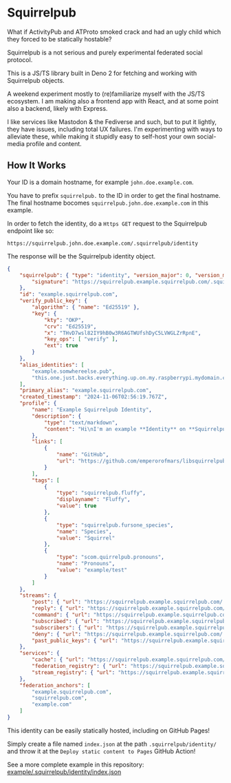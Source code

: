 
# Squirrelpub

What if ActivityPub and ATProto smoked crack and had an ugly child which they forced to be statically hostable? 

Squirrelpub is a not serious and purely experimental federated social protocol.

This is a JS/TS library built in Deno 2 for fetching and working with Squirrelpub objects.

A weekend experiment mostly to (re)familiarize myself with the JS/TS ecosystem. I am making also a frontend app with React, and at some point also a backend, likely with Express.

I like services like Mastodon & the Fediverse and such, but to put it lightly, they have issues, including total UX failures. I'm experimenting with ways to alleviate these, while making it stupidly easy to self-host your own social-media profile and content.

## How It Works
Your ID is a domain hostname, for example `john.doe.example.com`.

You have to prefix `squirrelpub.` to the ID in order to get the final hostname.\
The final hostname bocomes `squirrelpub.john.doe.example.com` in this example.

In order to fetch the identity, do a `Https GET` request to the Squirrelpub endpoint like so:
```
https://squirrelpub.john.doe.example.com/.squirrelpub/identity
```
The response will be the Squirrelpub identity object.
``` json
{
	"squirrelpub": { "type": "identity", "version_major": 0, "version_minor": 0,
		"signature": "https://squirrelpub.example.squirrelpub.com/.squirrelpub/identity/verify.txt"
	},
	"id": "example.squirrelpub.com",
	"verify_public_key": {
		"algorithm": { "name": "Ed25519" },
		"key": {
			"kty": "OKP",
			"crv": "Ed25519",
			"x": "THvD7wsl82IY9hB0w3R6AGTWUfshDyC5LVWGLZrRpnE",
			"key_ops": [ "verify" ],
			"ext": true
		}
	},
	"alias_identities": [
		"example.somwhereelse.pub",
		"this.one.just.backs.everything.up.on.my.raspberrypi.mydomain.com"
	],
	"primary_alias": "example.squirrelpub.com",
	"created_timestamp": "2024-11-06T02:56:19.767Z",
	"profile": {
		"name": "Example Squirrelpub Identity",
		"description": {
			"type": "text/markdown",
			"content": "Hi\nI'm an example **Identity** on **Squirrelpub**!"
		},
		"links": [
			{
				"name": "GitHub",
				"url": "https://github.com/emperorofmars/libsquirrelpub"
			}
		],
		"tags": [
			{
				"type": "squirrelpub.fluffy",
				"displayname": "Fluffy",
				"value": true
			},
			{
				"type": "squirrelpub.fursone_species",
				"name": "Species",
				"value": "Squirrel"
			},
			{
				"type": "scom.quirrelpub.pronouns",
				"name": "Pronouns",
				"value": "example/test"
			}
		]
	},
	"streams": {
		"post": { "url": "https://squirrelpub.example.squirrelpub.com/.squirrelpub/streams/post", "replications": ["https://backup.somewhere.else.com/atsomepath/post"] },
		"reply": { "url": "https://squirrelpub.example.squirrelpub.com/.squirrelpub/streams/reply", "replications": ["https://backup.somewhere.else.com/atsomepath/reply"] },
		"command": { "url": "https://squirrelpub.example.squirrelpub.com/.squirrelpub/streams/command", "replications": ["https://backup.somewhere.else.com/atsomepath/command"] },
		"subscribed": { "url": "https://squirrelpub.example.squirrelpub.com/.squirrelpub/streams/subscribed", "replications": ["https://backup.somewhere.else.com/atsomepath/subscribed"] },
		"subscribers": { "url": "https://squirrelpub.example.squirrelpub.com/.squirrelpub/streams/subscribers", "replications": ["https://backup.somewhere.else.com/atsomepath/subscribers"] },
		"deny": { "url": "https://squirrelpub.example.squirrelpub.com/.squirrelpub/streams/deny", "replications": ["https://backup.somewhere.else.com/atsomepath/deny"] },
		"past_public_keys": { "url": "https://squirrelpub.example.squirrelpub.com/.squirrelpub/streams/past_public_keys", "replications": ["https://backup.somewhere.else.com/atsomepath/past_public_keys"] }
	},
	"services": {
		"cache": { "url": "https://squirrelpub.example.squirrelpub.com/.squirrelpub/services/cache_service" },
		"federation_registry": { "url": "https://squirrelpub.example.squirrelpub.com/.squirrelpub/services/federation_registry" },
		"stream_registry": { "url": "https://squirrelpub.example.squirrelpub.com/.squirrelpub/services/stream_registry" }
	},
	"federation_anchors": [
		"example.squirrelpub.com",
		"squirrelpub.com",
		"example.com"
	]
}
```

This identity can be easily statically hosted, including on GitHub Pages!

Simply create a file named `index.json` at the path `.squirrelpub/identity/` and throw it at the `Deploy static content to Pages` GitHub Action!

See a more complete example in this repository: [example/.squirrelpub/identity/index.json](./example/.squirrelpub/identity/index.json)

